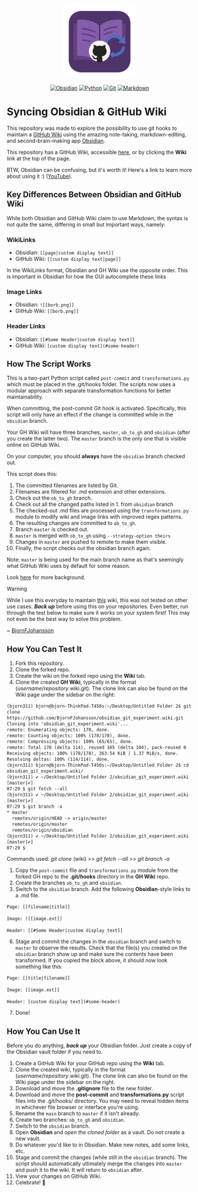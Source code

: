 <p align=center><img src="obsiwiki_transparent.png" height=200/></p>

<p align="center">
  <!-- Badges -->
  <a href="https://obsidian.md" title="Obsidian"><img src="https://ziadoua.github.io/m3-Markdown-Badges/badges/Obsidian/obsidian1.svg" alt="Obsidian"/></a>
  <a href="" title="Python"><img src="https://ziadoua.github.io/m3-Markdown-Badges/badges/Python/python2.svg" alt="Python"/></a>
  <a href="" title="Git"><img src="https://ziadoua.github.io/m3-Markdown-Badges/badges/Git/git2.svg" alt="Git"/></a>
  <a href="" title="Markdown"><img src="https://ziadoua.github.io/m3-Markdown-Badges/badges/Markdown/markdown1.svg" alt="Markdown"/></a>
</p>

# Syncing Obsidian & GitHub Wiki

This repository was made to explore the possibility to use git hooks to maintain a [GitHub Wiki](https://docs.github.com/en/communities/documenting-your-project-with-wikis/about-wikis) using the amazing note-taking, markdown-editing, and second-brain-making app [Obsidian](https://obsidian.md/). 

This repository has a GitHub Wiki, accessible [here](https://github.com/BjornFJohansson/obsidian_git_experiment/wiki), or by clicking the **Wiki** link at the top of the page.

BTW, Obsidian can be confusing, but it's worth it! Here's a link to learn more about using it :) ([YouTube](https://youtu.be/QXIa0NAycGo?si=q2-NtNW7xvjYKZSy)).

## Key Differences Between Obsidian and GitHub Wiki
While both Obsidian and GitHub Wiki claim to use Markdown, the syntax is not quite the same,  differing in small but important ways, namely:
### WikiLinks
- Obsidian: `[[page|custom display text]]`
- GitHub Wiki: `[[custom display text|page]]`

In the WikiLinks format, Obsidian and GH Wiki use the opposite order.
This is important in Obsidian for how the GUI autocomplete these links
### Image Links
- Obsidian: `![[borb.png]]`
- GitHub Wiki: `[[borb.png]]`
### Header Links
- Obsidian: `[[#Some Header|custom display text]]`
- GitHub Wiki: `[custom display text](#some-header)`

## How The Script Works
This is a two-part Python script called `post-commit` and `transformations.py` which must be placed in the .git/hooks folder. The scripts now uses a modular approach with separate transformation functions for better maintainability.

When committing, the post-commit Git hook is activated. Specifically, this script will only have an effect if the change is committed while in the `obsidian` branch.

Your GH Wiki will have three branches, `master`, `ob_to_gh` and `obsidian` (after you create the latter two). The `master` branch is the only one that is visible online on GitHub Wiki.

On your computer, you should **always** have the `obsidian` branch checked out.

This script does this:

1. The committed filenames are listed by Git.
2. Filenames are filtered for .md extension and other extensions.
3. Check out the `ob_to_gh` branch.
4. Check out all the changed paths listed in 1. from `obsidian` branch
5. The checked-out .md files are processed using the `transformations.py` module to modify wiki and image links with improved regex patterns.
6. The resulting changes are committed to `ob_to_gh`.
7. Branch `master` is checked out.
8. `master` is merged with `ob_to_gh` using `--strategy-option theirs`
9. Changes in `master` are pushed to remote to make them visible.
10. Finally, the script checks out the obsidian branch again.

Note: `master` is being used for the main branch name as that's seemingly what GitHub Wiki uses by default for some reason.

Look [here](https://forum.obsidian.md/t/github-wiki-kinda-works-to-host-the-wiki/2980) for more background.

> [!WARNING]
> While I use this everyday to maintain [this](https://github.com/MetabolicEngineeringGroupCBMA/MetabolicEngineeringGroupCBMA.github.io/wiki) wiki, this was not tested on other use cases.
> ***Back up*** before using this on your repositories. Even better, run through the test below to make sure it works on your system first! This may not even be the best way to solve this problem.
> 
~ [BjornFJohansson](https://github.com/BjornFJohansson)

## How You Can Test It
1. Fork this repository.
2. Clone the forked repo.
3. Create the wiki on the forked repo using the **Wiki** tab.
4. Clone the created **GH Wiki**, typically in the format (*username*/*repository*.wiki.git). The clone link can also be found on the Wiki page under the sidebar on the right:

```
(bjorn311) bjorn@bjorn-ThinkPad-T450s:~/Desktop/Untitled Folder 2$ git clone https://github.com/BjornFJohansson/obsidian_git_experiment.wiki.git
Cloning into 'obsidian_git_experiment.wiki'...
remote: Enumerating objects: 178, done.
remote: Counting objects: 100% (178/178), done.
remote: Compressing objects: 100% (65/65), done.
remote: Total 178 (delta 114), reused 165 (delta 104), pack-reused 0
Receiving objects: 100% (178/178), 363.54 KiB | 1.37 MiB/s, done.
Resolving deltas: 100% (114/114), done.
(bjorn311) bjorn@bjorn-ThinkPad-T450s:~/Desktop/Untitled Folder 2$ cd obsidian_git_experiment.wiki/
(bjorn311) ✔ ~/Desktop/Untitled Folder 2/obsidian_git_experiment.wiki [master|✔]
07:29 $ git fetch --all
(bjorn311) ✔ ~/Desktop/Untitled Folder 2/obsidian_git_experiment.wiki [master|✔]
07:29 $ git branch -a
* master
  remotes/origin/HEAD -> origin/master
  remotes/origin/master
  remotes/origin/obsidian
(bjorn311) ✔ ~/Desktop/Untitled Folder 2/obsidian_git_experiment.wiki [master|✔]
07:29 $
```
Commands used: *git clone* (wiki) >> *git fetch --all* >> *git branch -a*

1. Copy the `post-commit` file and `transformations.py` module from the forked GH repo to the **.git/hooks** directory in the **GH Wiki** repo.
2. Create the branches `ob_to_gh` and `obsidian`.
3. Switch to the `obsidian` branch. Add the following **Obsidian**-style links to a .md file.
```
Page: [[filename|title]]

Image: ![[image.ext]]

Header: [[#Some Header|custom display text]]
```

6. Stage and commit the changes in the `obsidian` branch and switch to `master` to observe the results. Check that the file(s) you created on the `obsidian` branch show up and make sure the contents have been transformed. If you copied the block above, it should now look something like this:
```
Page: [[title|filename]]

Image: [[image.ext]]

Header: [custom display text](#some-header)
```

7. Done!

## How You Can Use It
Before you do anything, ***back up*** your Obsidian folder. Just create a copy of the Obsidian vault folder if you need to.
1. Create a GitHub Wiki for your GitHub repo using the **Wiki** tab.
2. Clone the created wiki, typically in the format (*username*/*repository*.wiki.git). The clone link can also be found on the Wiki page under the sidebar on the right.
3. Download and move the **.gitignore** file to the new folder.
4. Download and move the **post-commit** and **transformations.py** script files into the .git/hooks/ directory. You may need to reveal hidden items in whichever file browser or interface you're using.
5. Rename the `main` branch to `master` if it isn't already.
6. Create two branches: `ob_to_gh` and `obsidian`.
7. Switch to the `obsidian` branch.
8. Open **Obsidian** and *open the cloned folder* as a vault. Do not create a new vault.
9.  Do whatever you'd like to in Obsidian. Make new notes, add some links, etc.
10. Stage and commit the changes (while still in the `obsidian` branch). The script should automatically ultimately merge the changes into `master` and push it to the wiki. It will return to `obsidian` after.
11. View your changes on GitHub Wiki.
12. Celebrate! 🎉
